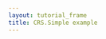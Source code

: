 ```yaml
---
layout: tutorial_frame
title: CRS.Simple example
---
```

<script type="module">
	import {Map, CRS, ImageOverlay, LatLng, Marker, Polyline} from 'leaflet';

	const map = new Map('map', {
		crs: CRS.Simple,
		minZoom: -3
	});

	const Yx = LatLng;

	function xy(x, y) {
		if (Array.isArray(x)) { // When doing xy([x, y]);
			return new Yx(x[1], x[0]);
		}
		return new Yx(y, x); // When doing xy(x, y);
	}

	const bounds = [xy(-25, -26.5), xy(1023, 1021.5)];
	const image = new ImageOverlay('uqm_map_full.png', bounds).addTo(map);

	const sol      = xy(175.2, 145.0);
	const mizar    = xy(41.6, 130.1);
	const kruegerZ = xy(13.4, 56.5);
	const deneb    = xy(218.7, 8.3);

	const mSol = new Marker(sol).addTo(map).bindPopup('Sol');
	const mMizar = new Marker(mizar).addTo(map).bindPopup('Mizar');
	const mKruegerZ = new Marker(kruegerZ).addTo(map).bindPopup('Krueger-Z');
	const mDeneb = new Marker(deneb).addTo(map).bindPopup('Deneb');

	const travel = new Polyline([sol, deneb]).addTo(map);

	map.setView(xy(120, 70), 1);

</script>
